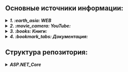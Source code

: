 ## Основные источники информации:

<details>
   <summary><b><i>1. :earth_asia: WEB</i></b></summary>
   
   + :speech_balloon: _ASP.NET Core_ - https://metanit.com/sharp/aspnet6/
   + :speech_balloon: _ASP.NET Core MVC_ - https://metanit.com/sharp/aspnetmvc/
   + :speech_balloon: _ASP.NET Core Razor Pages_ - https://metanit.com/sharp/razorpages/
</details>

<details>
   <summary><b><i>2. :movie_camera: YouTube:</i></b></summary>
   
   + 
</details>

<details>
   <summary><b><i>3. :books: Книги:</i></b></summary>
   
   + :book: Эндрю Лок - "ASP.NET Core в действии"
</details>

<details>
   <summary><b><i>4. :bookmark_tabs: Документация:</i></b></summary>
   
   + :mag_right: MSDN: https://learn.microsoft.com/ru-ru/aspnet/core/?view=aspnetcore-7.0
</details>


## Структура репозитория:
<details>
   <summary><b><i>ASP.NET_Core</i></b></summary>
   
   * *[01_wewkewe](01_Элементы_компоновки/01_Canvas/Description.md)*
</details>
